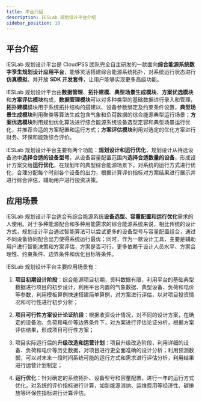 ```yaml
---
title: 平台介绍
description: IESLab 规划设计平台介绍
sidebar_position: 10
---
```


## 平台介绍

 IESLab 规划设计平台是 CloudPSS 团队完全自主研发的一款面向**综合能源系统数字孪生规划设计应用平台**，能够灵活搭建综合能源系统拓扑，对系统运行状态进行**仿真模拟**，并开放 **SDK 开发套件**，让用户能够实现更多高级功能。

 IESLab 规划设计平台由**数据管理**、**拓扑建模**、**典型场景生成模块**、**方案优选模块**和**方案评估模块**构成，**数据管理模块**可以对多种类型的基础数据进行录入和管理，**拓扑建模**模块用于系统拓扑结构的搭建以、设备参数绑定及约束条件设置，**典型场景生成模块**利用聚类等算法生成包含气象和负荷数据的综合能源典型运行场景；**方案优选模块**利用规划优化算法进行综合能源系统设备选型定容和典型场景运行优化，并推荐合适的方案配置和运行方式；**方案评估模块**利用对选定的优化方案进行财务、环保和能效综合评价。


IESLab 规划设计平台主要有两个功能：**规划设计和运行优化**，规划设计从待选设备池中**选择合适的设备型号**，从设备容量配置范围内**选择合适数量的设备**，形成设计方案交给**运行优化**，在规划年的典型综合能源场景下，对系统的运行方式进行优化，合理分配每个时刻各个设备的出力，根据计算评价指标对方案结果进行展示并进行综合评估，辅助用户进行投资决策。

## 应用场景

IESLab 规划设计平台适合有综合能源系统**设备选型、容量配置和运行优化**需求的人使用。对于多种能源配合和多种用能需求的综合能源系统来说，相比传统的设计方式，规划设计平台通过智能算法可以尝试更多的设备型号与容量配置组合，通过不同设备协同配合出力使得系统运行最优；同时，作为一款设计工具，主要是辅助用户进行智能决策和方案评估，方案是否可行，更多依赖于设计人员水平、方案合理性、约束条件、边界条件和优化目标等条件。


IESLab 规划设计平台主要应用场景有：

1. **项目初期设计阶段**：综合能源项目初期，资料数据有限，利用平台的基础典型数据进行项目的初步设计，利用平台内置的气象数据、典型设备、负荷和电价等参数，利用模板算例快速搭建简单算例，对方案进行评估，以对项目投资情况和可行性进行初步分析；

2. **项目可行性方案设计论证阶段**：根据收资设计情况，对不同的设计方案，在确定的设备池、负荷和电价等边界条件下，对方案进行评估论证分析，根据方案评估结果，形成项目可行性方案；

3. 项目实际运行后的**升级改造和运营计划**：项目升级改造阶段，利用详细的设备、负荷和电价等历史数据，对项目进行更全面准确的设计分析；利用预测数据，可以对未来一段时间系统可能的运行方式和需求进行评估分析，利用结果进行运营计划制定； 

4. **运行优化**：针对确定的系统拓扑、设备型号和容量配置，进行一年的运行方式优化，对系统的评价指标进行计算，如新能源消纳、运维费用等经济性、碳排放等环保性指标进行计算评估。
